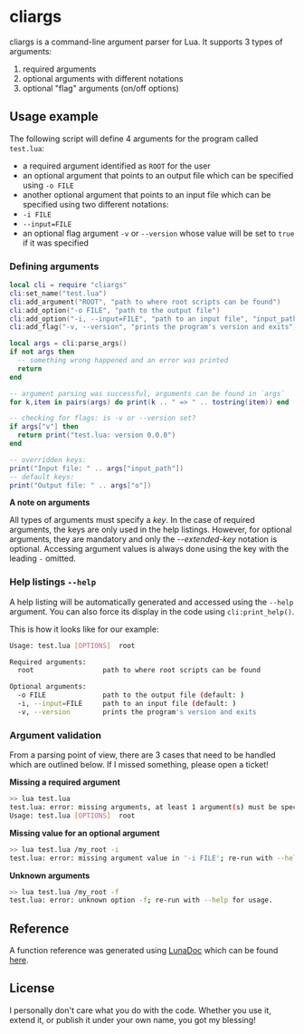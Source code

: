 # cliargs

cliargs is a command-line argument parser for Lua. It supports 3 types of arguments:

1. required arguments
1. optional arguments with different notations
1. optional "flag" arguments (on/off options)

## Usage example

The following script will define 4 arguments for the program called `test.lua`:

* a required argument identified as `ROOT` for the user
* an optional argument that points to an output file which can be specified using `-o FILE`
* another optional argument that points to an input file which can be specified using two different notations:
 * `-i FILE`
 * `--input=FILE`
* an optional flag argument `-v` or `--version` whose value will be set to `true` if it was specified

### Defining arguments

```lua
local cli = require "cliargs"
cli:set_name("test.lua")
cli:add_argument("ROOT", "path to where root scripts can be found")
cli:add_option("-o FILE", "path to the output file")
cli:add_option("-i, --input=FILE", "path to an input file", "input_path")
cli:add_flag("-v, --version", "prints the program's version and exits")

local args = cli:parse_args()
if not args then
  -- something wrong happened and an error was printed
  return
end

-- argument parsing was successful, arguments can be found in `args`
for k,item in pairs(args) do print(k .. " => " .. tostring(item)) end

-- checking for flags: is -v or --version set?
if args["v"] then
  return print("test.lua: version 0.0.0")
end

-- overridden keys:
print("Input file: " .. args["input_path"])
-- default keys:
print("Output file: " .. args["o"])
```

**A note on arguments**

All types of arguments must specify a *key*. In the case of required arguments, the keys are only used in the help listings. However, for optional arguments, they are mandatory and only the *--extended-key* notation is optional. Accessing argument values is always done using the key with the leading `-` omitted.

### Help listings `--help`

A help listing will be automatically generated and accessed using the `--help` argument. You can also force its display in the code using `cli:print_help()`.

This is how it looks like for our example:

```bash
Usage: test.lua [OPTIONS]  root 

Required arguments: 
  root                 path to where root scripts can be found

Optional arguments: 
  -o FILE              path to the output file (default: ) 
  -i, --input=FILE     path to an input file (default: ) 
  -v, --version        prints the program's version and exits 
```

### Argument validation

From a parsing point of view, there are 3 cases that need to be handled which are outlined below. If I missed something, please open a ticket!

**Missing a required argument**

```bash
>> lua test.lua
test.lua: error: missing arguments, at least 1 argument(s) must be specified; re-run with --help for usage.
Usage: test.lua [OPTIONS]  root
```

**Missing value for an optional argument**

```bash
>> lua test.lua /my_root -i
test.lua: error: missing argument value in '-i FILE'; re-run with --help for usage.
```

**Unknown arguments**

```bash
>> lua test.lua /my_root -f
test.lua: error: unknown option -f; re-run with --help for usage.
```

## Reference

A function reference was generated using [LunaDoc](http://jgm.github.com/lunamark/lunadoc.1.html) which can be found [here](http://lua-cliargs.docs.mxvt.net).

## License

I personally don't care what you do with the code. Whether you use it, extend it, or publish it under your own name, you got my blessing!